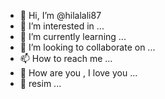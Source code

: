 - 👋 Hi, I’m @hilalali87
- 👀 I’m interested in ...
- 🌱 I’m currently learning ...
- 💞️ I’m looking to collaborate on ...
- 📫 How to reach me ...
- 💍 How are you , I love you ...
- 🌙 resim ...
<!---
hilalali87/hilalali87 is a ✨ special ✨ repository because its `README.md` (this file) appears on your GitHub profile.
You can click the Preview link to take a look at your changes.
--->
